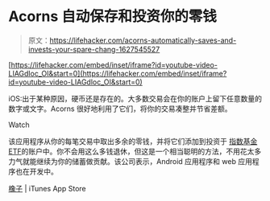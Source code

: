 # Acorns 自动保存和投资你的零钱

> 原文：<https://lifehacker.com/acorns-automatically-saves-and-invests-your-spare-chang-1627545527>

 [https://lifehacker.com/embed/inset/iframe?id=youtube-video-LIAGdloc_OI&start=0](https://lifehacker.com/embed/inset/iframe?id=youtube-video-LIAGdloc_OI&start=0) 

iOS:出于某种原因，硬币还是存在的。大多数交易会在你的账户上留下任意数量的数字或文字。Acorns 很好地利用了它们，将你的交易凑整并节省差额。

Watch

该应用程序从你的每笔交易中取出多余的零钱，并将它们添加到投资于 [指数基金 ETF](http://lifehacker.com/how-can-i-get-started-investing-in-the-stock-market-1376782232)的账户中。你不会用这么多钱退休，但这是一个相当聪明的方法，不用花太多力气就能继续为你的储蓄做贡献。该公司表示，Android 应用程序和 web 应用程序也在开发中。

[橡子](https://itunes.apple.com/app/id883324671) | iTunes App Store